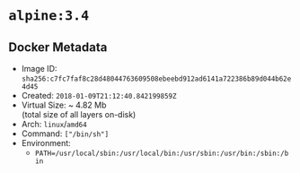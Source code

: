 # `alpine:3.4`

## Docker Metadata

- Image ID: `sha256:c7fc7faf8c28d48044763609508ebeebd912ad6141a722386b89d044b62e4d45`
- Created: `2018-01-09T21:12:40.842199859Z`
- Virtual Size: ~ 4.82 Mb  
  (total size of all layers on-disk)
- Arch: `linux`/`amd64`
- Command: `["/bin/sh"]`
- Environment:
  - `PATH=/usr/local/sbin:/usr/local/bin:/usr/sbin:/usr/bin:/sbin:/bin`
